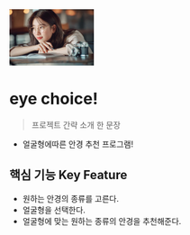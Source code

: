 <img src="/static/suzzy.jpg" height="100"/>

# eye choice!   

> 프로젝트 간략 소개 한 문장 
- 얼굴형에따른 안경 추천 프로그램! 

## 핵심 기능  Key Feature
- 원하는 안경의 종류를 고른다. 
- 얼굴형을 선택한다. 
- 얼굴형에 맞는 원하는 종류의 안경을 추천해준다. 

